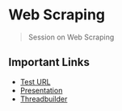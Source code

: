 # Web Scraping

> Session on Web Scraping

## Important Links

- [Test URL](https://realpython.github.io/fake-jobs/)
- [Presentation](https://www.canva.com/design/DAFt1sy-CrE/qQoakKLCz3AKmavJk6jMmw/edit?utm_content=DAFt1sy-CrE&utm_campaign=designshare&utm_medium=link2&utm_source=sharebutton)
- [Threadbuilder](https://beta.deepthought.education/postclass/2861)
